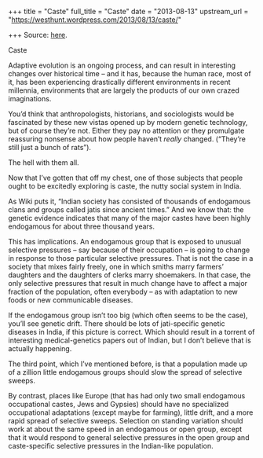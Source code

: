 +++
title = "Caste"
full_title = "Caste"
date = "2013-08-13"
upstream_url = "https://westhunt.wordpress.com/2013/08/13/caste/"

+++
Source: [here](https://westhunt.wordpress.com/2013/08/13/caste/).

Caste

Adaptive evolution is an ongoing process, and can result in interesting
changes over historical time – and it has, because the human race, most
of it, has been experiencing drastically different environments in
recent millennia, environments that are largely the products of our own
crazed imaginations.

You’d think that anthropologists, historians, and sociologists would be
fascinated by these new vistas opened up by modern genetic technology,
but of course they’re not. Either they pay no attention or they
promulgate reassuring nonsense about how people haven’t *really*
changed. (“They’re still just a bunch of rats”).

The hell with them all.

Now that I’ve gotten that off my chest, one of those subjects that
people ought to be excitedly exploring is caste, the nutty social system
in India.

As Wiki puts it, “Indian society has consisted of thousands of
endogamous clans and groups called jatis since ancient times.” And we
know that: the genetic evidence indicates that many of the major castes
have been highly endogamous for about three thousand years.

This has implications. An endogamous group that is exposed to unusual
selective pressures – say because of their occupation – is going to
change in response to those particular selective pressures. That is not
the case in a society that mixes fairly freely, one in which smiths
marry farmers’ daughters and the daughters of clerks marry shoemakers.
In that case, the only selective pressures that result in much change
have to affect a major fraction of the population, often everybody – as
with adaptation to new foods or new communicable diseases.

If the endogamous group isn’t too big (which often seems to be the
case), you’ll see genetic drift. There should be lots of jati-specific
genetic diseases in India, if this picture is correct. Which should
result in a torrent of interesting medical-genetics papers out of
Indian, but I don’t believe that is actually happening.

The third point, which I’ve mentioned before, is that a population made
up of a zillion little endogamous groups should slow the spread of
selective sweeps.

By contrast, places like Europe (that has had only two small endogamous
occupational castes, Jews and Gypsies) should have no specialized
occupational adaptations (except maybe for farming), little drift, and a
more rapid spread of selective sweeps. Selection on standing variation
should work at about the same speed in an endogamous or open group,
except that it would respond to general selective pressures in the open
group and caste-specific selective pressures in the Indian-like
population.

